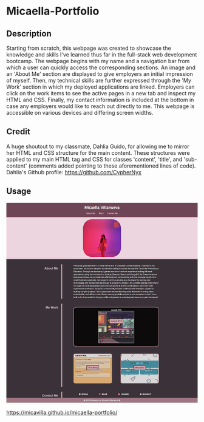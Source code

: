 # Micaella-Portfolio

## Description
Starting from scratch, this webpage was created to showcase the knowledge and skills I've learned thus far in the full-stack web development bootcamp. The webpage begins with my name and a navigation bar from which a user can quickly access the corresponding sections. An image and an 'About Me' section are displayed to give employers an initial impression of myself. Then, my technical skills are further expressed through the 'My Work' section in which my deployed applications are linked. Employers can click on the work items to see the active pages in a new tab and inspect my HTML and CSS. Finally, my contact information is included at the bottom in case any employers would like to reach out directly to me. This webpage is accessible on various devices and differing screen widths.

## Credit
A huge shoutout to my classmate, Dahlia Guido, for allowing me to mirror her HTML and CSS structure for the main content. These structures were applied to my main HTML tag and CSS for classes 'content', 'title', and 'sub-content' (comments added pointing to these aforementioned lines of code). Dahlia's Github profile: https://github.com/CypherNyx

## Usage
![portfolio screenshot](assets/portfolio-ss.png)

https://micavilla.github.io/micaella-portfolio/